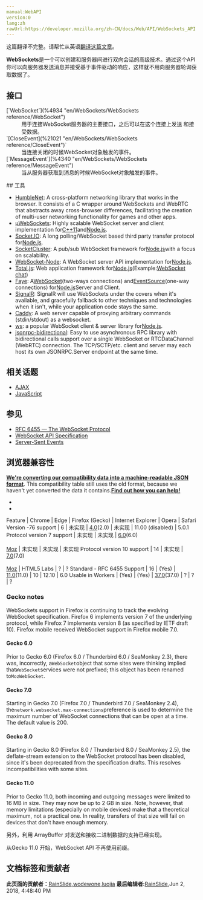 ```yaml
---
manual:WebAPI
version:0
lang:zh
rawUrl:https://developer.mozilla.org/zh-CN/docs/Web/API/WebSockets_API
---
```




这篇翻译不完整。请帮忙从英语[翻译这篇文章](%21020 "")。






**WebSockets**是一个可以创建和服务器间进行双向会话的高级技术。通过这个API你可以向服务器发送消息并接受基于事件驱动的响应，这样就不用向服务器轮询获取数据了。


## 接口<a name="接口"></a>
<dl><dt id=''>[`WebSocket`](%4934 "en/WebSockets/WebSockets reference/WebSocket")</dt><dd>用于连接WebSocket服务器的主要接口，之后可以在这个连接上发送 和接受数据。</dd><dt id=''>`[CloseEvent](%21021 "en/WebSockets/WebSockets reference/CloseEvent")`</dt><dd>当连接关闭的时候WebSocket对象触发的事件。</dd><dt id=''>[`MessageEvent`](%4340 "en/WebSockets/WebSockets reference/MessageEvent")</dt><dd>当从服务器获取到消息的时候WebSocket对象触发的事件。</dd></dl>
## 工具<a name="Tools"></a>

* [HumbleNet](%21022 ""): A cross-platform networking library that works in the browser. It consists of a C wrapper around WebSockets and WebRTC that abstracts away cross-browser differences, facilitating the creation of multi-user networking functionality for games and other apps.
* [µWebSockets](%21023 ""): Highly scalable WebSocket server and client implementation for[C++11](%21024 "")and[Node.js](%21025 "http://nodejs.org/").
* [Socket.IO](%21026 "http://socket.io/"): A long polling/WebSocket based third party transfer protocol for[Node.js](%21025 "http://nodejs.org/").
* [SocketCluster](%21027 ""): A pub/sub WebSocket framework for[Node.js](%21025 "http://nodejs.org/")with a focus on scalability.
* [WebSocket-Node](%21028 "https://github.com/Worlize/WebSocket-Node"): A WebSocket server API implementation for[Node.js](%21025 "http://nodejs.org/").
* [Total.js](%21029 ""): Web application framework for[Node.js](%21030 "")(Example:[WebSocket chat](%21031 ""))
* [Faye](%21032 ""): A[WebSocket](%15151 "")(two-ways connections) and[EventSource](%21033 "")(one-way connections) for[Node.js](%21025 "http://nodejs.org/")Server and Client.
* [SignalR](%21034 ""): SignalR will use WebSockets under the covers when it&#39;s available, and gracefully fallback to other techniques and technologies when it isn&#39;t, while your application code stays the same.
* [Caddy](%21035 ""): A web server capable of proxying arbitrary commands (stdin/stdout) as a websocket.
* [ws](%21036 ""): a popular WebSocket client &amp; server library for[Node.js](%21037 "").
* [jsonrpc-bidirectional](%21038 ""): Easy to use asynchronous RPC library with bidirectional calls support over a single WebSocket or RTCDataChannel (WebRTC) connection. The TCP/SCTP/etc. client and server may each host its own JSONRPC.Server endpoint at the same time.

## 相关话题<a name="Related_Topics"></a>

* [AJAX](%21039 "AJAX")
* [JavaScript](%21040 "JavaScript")

## 参见<a name="参见"></a>

* [RFC 6455 — The WebSocket Protocol](%21041 "")
* [WebSocket API Specification](%21042 "")
* [Server-Sent Events](%21043 "Server-sent_events")

## 浏览器兼容性<a name="浏览器兼容性"></a>


**[We&#39;re converting our compatibility data into a machine-readable JSON format](%3344 "")**. This compatibility table still uses the old format, because we haven&#39;t yet converted the data it contains.**[Find out how you can help!](%3392 "")**


* 
* 
Feature | Chrome | Edge | Firefox (Gecko) | Internet Explorer | Opera | Safari 
Version -76 support<i></i> | 6 | 未实现 | [4.0](%3678 "Released on 2011-03-22.")(2.0) | 未实现 | 11.00 (disabled) | 5.0.1 
Protocol version 7 support<i></i> | 未实现 | 未实现 | [6.0](%3569 "Released on 2011-08-16.")(6.0)<br></br>[Moz](%3568 "The name of this feature is prefixed with 'Moz' as this browser considers it experimental") | 未实现 | 未实现 | 未实现 
Protocol version 10 support<i></i> | 14 | 未实现 | [7.0](%5772 "Released on 2011-09-26.")(7.0)<br></br>[Moz](%3568 "The name of this feature is prefixed with 'Moz' as this browser considers it experimental") | HTML5 Labs | ? | ? 
Standard - RFC 6455 Support | 16 | (Yes) | [11.0](%10310 "Released on 2012-03-13.")(11.0) | 10 | 12.10 | 6.0 
Usable in Workers | (Yes) | (Yes) | [37.0](%4034 "Released on 2015-04-07.")(37.0) | ? | ? | ? 




### Gecko notes<a name="Gecko_notes"></a>


WebSockets support in Firefox is continuing to track the evolving WebSocket specification. Firefox 6 implements version 7 of the underlying protocol, while Firefox 7 implements version 8 (as specified by IETF draft 10). Firefox mobile received WebSocket support in Firefox mobile 7.0.


#### Gecko 6.0<a name="Gecko_6.0"></a>


Prior to Gecko 6.0 (Firefox 6.0 / Thunderbird 6.0 / SeaMonkey 2.3), there was, incorrectly, a`WebSocket`object that some sites were thinking implied that`WebSocket`services were not prefixed; this object has been renamed to`MozWebSocket`.


#### Gecko 7.0<a name="Gecko_7.0"></a>


Starting in Gecko 7.0 (Firefox 7.0 / Thunderbird 7.0 / SeaMonkey 2.4), the`network.websocket.max-connections`preference is used to determine the maximum number of WebSocket connections that can be open at a time. The default value is 200.


#### Gecko 8.0<a name="Gecko_8.0"></a>


Starting in Gecko 8.0 (Firefox 8.0 / Thunderbird 8.0 / SeaMonkey 2.5), the deflate-stream extension to the WebSocket protocol has been disabled, since it&#39;s been deprecated from the specification drafts. This resolves incompatibilities with some sites.


#### Gecko 11.0<a name="Gecko_11.0"></a>


Prior to Gecko 11.0, both incoming and outgoing messages were limited to 16 MB in size. They may now be up to 2 GB in size. Note, however, that memory limitations (especially on mobile devices) make that a theoretical maximum, not a practical one. In reality, transfers of that size will fail on devices that don&#39;t have enough memory.



另外，利用 ArrayBuffer 对发送和接收二进制数据的支持已经实现。



从Gecko 11.0 开始，WebSocket API 不再使用前缀。




## 文档标签和贡献者
**此页面的贡献者：**[RainSlide](%21062 ""),[wodewone](%21063 ""),[luojia](%404 "")
**最后编辑者:**[RainSlide](%21062 ""),<time>Jun 2, 2018, 4:48:40 PM</time>


